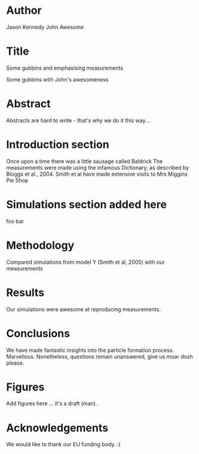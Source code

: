 # Author

Jason Kennedy
John Awesome

# Title
Some gubbins and emphasising measurements

Some gubbins with John's awesomeness

# Abstract
Abstracts are hard to write - that's why we do it this way...

# Introduction section
Once upon a time there was a little sausage called Baldrick
The measurements were made using the infamous Dictionary, as described by Bloggs et al., 2004.
Smith et al have made extensive visits to Mrs Miggins Pie Shop

# Simulations section added here

foo bar

# Methodology
Compared simulations from model Y (Smith et al, 2005) with our measurements

# Results
Our simulations were awesome at reproducing measurements.

# Conclusions
We have made fantastic insights into the particle formation process. Marvellous.
Nonetheless, questions remain unanswered, give us moar dosh please.

# Figures
Add figures here ... it's a draft (man).

# Acknowledgements
We would like to thank our EU funding body. :(

